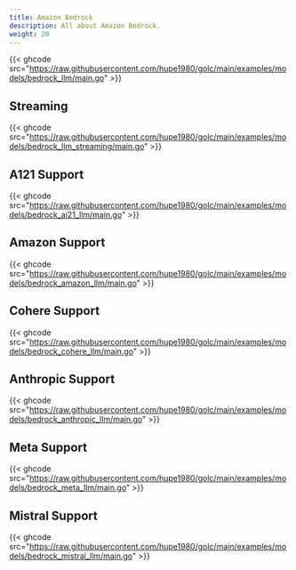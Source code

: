 ```yaml
---
title: Amazon Bedrock
description: All about Amazon Bedrock.
weight: 20
---
```


{{< ghcode src="https://raw.githubusercontent.com/hupe1980/golc/main/examples/models/bedrock_llm/main.go" >}}

## Streaming
{{< ghcode src="https://raw.githubusercontent.com/hupe1980/golc/main/examples/models/bedrock_llm_streaming/main.go" >}}

## A121 Support

{{< ghcode src="https://raw.githubusercontent.com/hupe1980/golc/main/examples/models/bedrock_ai21_llm/main.go" >}}

## Amazon Support

{{< ghcode src="https://raw.githubusercontent.com/hupe1980/golc/main/examples/models/bedrock_amazon_llm/main.go" >}}

## Cohere Support

{{< ghcode src="https://raw.githubusercontent.com/hupe1980/golc/main/examples/models/bedrock_cohere_llm/main.go" >}}

## Anthropic Support

{{< ghcode src="https://raw.githubusercontent.com/hupe1980/golc/main/examples/models/bedrock_anthropic_llm/main.go" >}}

## Meta Support

{{< ghcode src="https://raw.githubusercontent.com/hupe1980/golc/main/examples/models/bedrock_meta_llm/main.go" >}}

## Mistral Support

{{< ghcode src="https://raw.githubusercontent.com/hupe1980/golc/main/examples/models/bedrock_mistral_llm/main.go" >}}